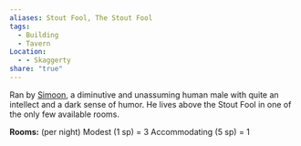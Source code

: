 ```yaml
---
aliases: Stout Fool, The Stout Fool
tags:
  - Building
  - Tavern
Location:
  - - Skaggerty
share: "true"
---
```


Ran by [Simoon](../NPCs/Simoon.md), a diminutive and unassuming human male with quite an intellect and a dark sense of humor. He lives above the Stout Fool in one of the only few available rooms.

**Rooms:** (per night)
Modest (1 sp) = 3
Accommodating (5 sp) = 1


